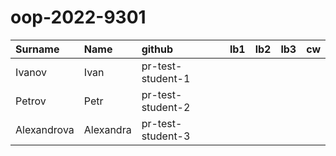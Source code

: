 # oop-2022-9301
| Surname     | Name      | github            | lb1   | lb2   | lb3   | cw   |
|:------------|:----------|:------------------|:------|:------|:------|:-----|
| Ivanov      | Ivan      | pr-test-student-1 |       |       |       |      |
| Petrov      | Petr      | pr-test-student-2 |       |       |       |      |
| Alexandrova | Alexandra | pr-test-student-3 |       |       |       |      |

